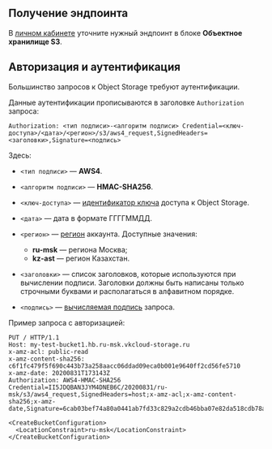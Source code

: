 ## Получение эндпоинта

В [личном кабинете](https://msk.cloud.vk.com/app/project/endpoints) уточните нужный эндпоинт в блоке **Объектное хранилище S3**.

## Авторизация и аутентификация

Большинство запросов к Object Storage требуют аутентификации.

Данные аутентификации прописываются в заголовке `Authorization` запроса:

```console
Authorization: <тип подписи>-<алгоритм подписи> Credential=<ключ-доступа>/<дата>/<регион>/s3/aws4_request,SignedHeaders=<заголовки>,Signature=<подпись>
```
Здесь:

- `<тип подписи>` — **AWS4**.
- `<алгоритм подписи>` — **HMAC-SHA256**.
- `<ключ-доступа>` — [идентификатор ключа](../../../../../storage/s3/instructions/access-management) доступа к Object Storage.
- `<дата>` — дата в формате ГГГГММДД.
- `<регион>` — [регион](../../../../account/concepts/regions) аккаунта. Доступные значения:

  - **ru-msk** — региона Москва;
  - **kz-ast** — регион Казахстан.

- `<заголовки>` — список заголовков, которые используются при вычислении подписи. Заголовки должны быть написаны только строчными буквами и располагаться в алфавитном порядке.
- `<подпись>` — [вычисляемая подпись](https://docs.aws.amazon.com/AmazonS3/latest/API/sig-v4-header-based-auth.html) запроса.

Пример запроса с авторизацией:

```console
PUT / HTTP/1.1
Host: my-test-bucket1.hb.ru-msk.vkcloud-storage.ru
x-amz-acl: public-read
x-amz-content-sha256: c6f1fc479f5f690c443b73a258aacc06ddad09eca0b001e9640ff2cd56fe5710
x-amz-date: 20200831T173143Z
Authorization: AWS4-HMAC-SHA256 Credential=II5JDQBAN3JYM4DNEB6C/20200831/ru-msk/s3/aws4_request,SignedHeaders=host;x-amz-acl;x-amz-content-sha256;x-amz-date,Signature=6cab03bef74a80a0441ab7fd33c829a2cdb46bba07e82da518cdb78ac238fda5

<CreateBucketConfiguration>
  <LocationConstraint>ru-msk</LocationConstraint>
</CreateBucketConfiguration>
```
